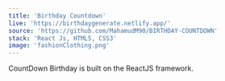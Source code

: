 ```yaml
---
title: 'Birthday Countdown'
live: 'https://birthdaygenerate.netlify.app/'
source: 'https://github.com/MahamudM90/BIRTHDAY-COUNTDOWN'
stack: 'React Js, HTML5, CSS3'
image: 'fashionClothing.png'
---
```


CountDown Birthday is built on the ReactJS framework.